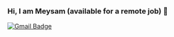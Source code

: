 ### Hi, I am Meysam (available for a remote job) 👋

<!--
**meysam1366/meysam1366** is a ✨ _special_ ✨ repository because its `README.md` (this file) appears on your GitHub profile.

Here are some ideas to get you started:

- 🔭 I’m currently working on ...
- 🌱 I’m currently learning ...
- 👯 I’m looking to collaborate on ...
- 🤔 I’m looking for help with ...
- 💬 Ask me about ...
- 📫 How to reach me: ...
- 😄 Pronouns: ...
- ⚡ Fun fact: ...
-->
<a href="mailto:safir.1987@gmail.com"><img src="https://camo.githubusercontent.com/c3c95cf5e06cd22ea486dcb49647894fbc176cef750429bf8fcd6c0ca998f80b/68747470733a2f2f696d672e736869656c64732e696f2f62616467652f2d696d616e676861666f6f72693140676d61696c2e636f6d2d6331343433383f7374796c653d666c6174266c6f676f3d476d61696c266c6f676f436f6c6f723d7768697465266c696e6b3d6d61696c746f3a696d616e676861666f6f72693140676d61696c2e636f6d" alt="Gmail Badge" data-canonical-src="https://img.shields.io/badge/-safir.1987@gmail.com-c14438?style=flat&amp;logo=Gmail&amp;logoColor=white&amp;link=mailto:safir.1987@gmail.com" style="max-width: 100%;"></a>
